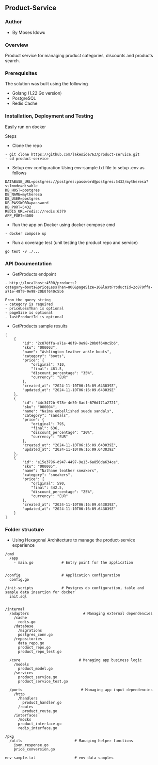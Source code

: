 ## Product-Service


### Author
- By Moses Idowu

### Overview
Product service for managing product categories, discounts and products search.

### Prerequisites
The solution was built using the following
- Golang (1.22 Go version)
- PostgreSQL
- Redis Cache

### Installation, Deployment and Testing
Easily run on docker

Steps
- Clone the repo
```
- git clone https://github.com/lakeside763/product-service.git
- cd product-service
```

- Setup env configuration
Using env-sample.txt file to setup .env as follows
```
DATABASE_URL=postgres://postgres:password@postgres:5432/mytheresa?sslmode=disable
DB_HOST=postgres
DB_NAME=mytheresa
DB_USER=postgres
DB_PASSWORD=password
DB_PORT=5432
REDIS_URL=redis://redis:6379
APP_PORT=4500
```

- Run the app on Docker using docker compose cmd
```
- docker compose up
```

- Run a coverage test (unit testing the product repo and service)
```
go test -v ./...  
```

### API Documentation
- GetProducts endpoint
```
- http://localhost:4500/products?category=boots&priceLessThan=800&pageSize=10&lastProductId=2c870ffa-a71e-48f9-9e98-20b0f640c5b6

From the query string
- category is required
- priceLessThan is optional
- pageSize is optional
- lastProductId is optional
```
- GetProducts sample results
```
[
    {
        "id": "2c870ffa-a71e-48f9-9e98-20b0f640c5b6",
        "sku": "000003",
        "name": "Ashlington leather ankle boots",
        "category": "boots",
        "price": {
            "original": 710,
            "final": 461.5,
            "discount_percentage": "35%",
            "currency": "EUR"
        },
        "created_at": "2024-11-10T06:16:09.643039Z",
        "updated_at": "2024-11-10T06:16:09.643039Z"
    },
    {
        "id": "44c3472b-978e-4e50-8acf-676d171a2721",
        "sku": "000004",
        "name": "Naima embellished suede sandals",
        "category": "sandals",
        "price": {
            "original": 795,
            "final": 636,
            "discount_percentage": "20%",
            "currency": "EUR"
        },
        "created_at": "2024-11-10T06:16:09.643039Z",
        "updated_at": "2024-11-10T06:16:09.643039Z"
    },
    {
        "id": "e15e3796-d947-4497-9e13-6a850da634ce",
        "sku": "000005",
        "name": "Nathane leather sneakers",
        "category": "sneakers",
        "price": {
            "original": 590,
            "final": 442.5,
            "discount_percentage": "25%",
            "currency": "EUR"
        },
        "created_at": "2024-11-10T06:16:09.643039Z",
        "updated_at": "2024-11-10T06:16:09.643039Z"
    }
]
```

### Folder structure
- Using Hexagonal Architecture to manage the product-service experience
```
/cmd
  /app
    - main.go             # Entry point for the application


/config                   # Application configuration
  config.go

/init-scripts             # Postgres db configuration, table and sample data insertion for docker
  init.sql


/internal
  /adapters                         # Managing external dependencies
    /cache
      redis.go
    /database
      /migrations
      postgres_conn.go
    /repositories
      data_repo.go
      product_repo.go
      product_repo_test.go

  /core                           # Managing app business logic
    /models
      product_model.go
    /services
      product_service.go
      product_service_test.go

  /ports                           # Managing app input dependencies
    /http
      /handlers
        product_handler.go
      /routes
        product_route.go
    /interfaces
      /mocks
      product_interface.go
      redis_interface.go

/pkg
  /utils                        # Managing helper functions
    json_response.go
    price_conversion.go

env-sample.txt                  # env data samples
```

